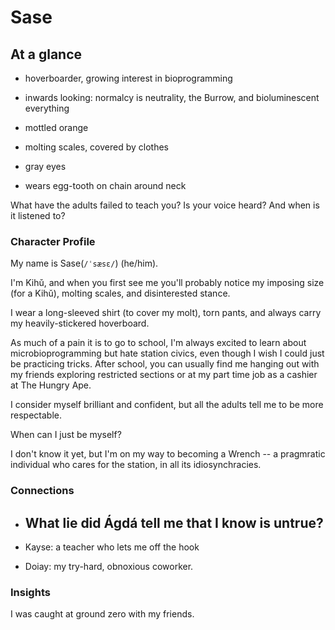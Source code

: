 # Sase

## At a glance
- hoverboarder, growing interest in bioprogramming
- inwards looking: normalcy is neutrality, the Burrow, and bioluminescent everything

- mottled orange
- molting scales, covered by clothes
- gray eyes
- wears egg-tooth on chain around neck

What have the adults failed to teach you?
Is your voice heard? And when is it listened to?


### Character Profile
My name is Sase(`/ˈsæsɛ/`) (he/him).

I'm Kihǔ, and when you first see me you'll probably notice my imposing size (for a Kihǔ), molting scales, and disinterested stance.

I wear a long-sleeved shirt (to cover my molt), torn pants, and always carry my heavily-stickered hoverboard.

As much of a pain it is to go to school, I'm always excited to learn about microbioprogramming but hate station civics, even though I wish I could just be practicing tricks. After school, you can usually find me hanging out with my friends exploring restricted sections or at my part time job as a cashier at The Hungry Ape.

I consider myself brilliant and confident, but all the adults tell me to be more respectable.

When can I just be myself?

I don't know it yet, but I'm on my way to becoming a Wrench -- a pragmratic individual who cares for the station, in all its idiosynchracies.

### Connections
* What lie did Ágdá tell me that I know is untrue?
	- 
* Kayse: a teacher who lets me off the hook
	
* Doiay: my try-hard, obnoxious coworker.

### Insights
I was caught at ground zero with my friends.


